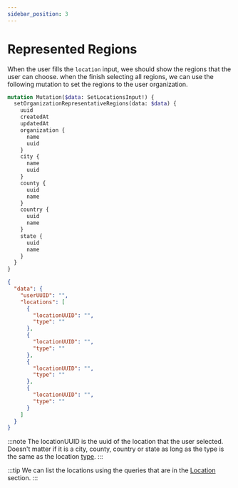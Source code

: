 ```yaml
---
sidebar_position: 3
---
```


# Represented Regions

When the user fills the `location` input, wee should show the regions that the user can choose. when the finish selecting all regions, we can use the following mutation to set the regions to the user organization.

```graphql
mutation Mutation($data: SetLocationsInput!) {
  setOrganizationRepresentativeRegions(data: $data) {
    uuid
    createdAt
    updatedAt
    organization {
      name
      uuid
    }
    city {
      name
      uuid
    }
    county {
      uuid
      name
    }
    country {
      uuid
      name
    }
    state {
      uuid
      name
    }
  }
}
```
```json
{
  "data": {
    "userUUID": "",
    "locations": [
      {
        "locationUUID": "",
        "type": ""
      },
      {
        "locationUUID": "",
        "type": ""
      },
      {
        "locationUUID": "",
        "type": ""
      },
      {
        "locationUUID": "",
        "type": ""
      }
    ]
  }
}
```

:::note
The locationUUID is the uuid of the location that the user selected. Doesn't matter if it is a city, county, country or state as long as the type is the same as the location [type](../../enums/LocationType).
:::

:::tip
We can list the locations using the queries that are in the [Location](/category/Location/) section.
:::

